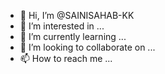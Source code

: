 - 👋 Hi, I’m @SAINISAHAB-KK
- 👀 I’m interested in ...
- 🌱 I’m currently learning ...
- 💞️ I’m looking to collaborate on ...
- 📫 How to reach me ...

<!---
SAINISAHAB-KK/SAINISAHAB-KK is a ✨ special ✨ repository because its `README.md` (this file) appears on your GitHub profile.
You can click the Preview link to take a look at your changes.
--->

